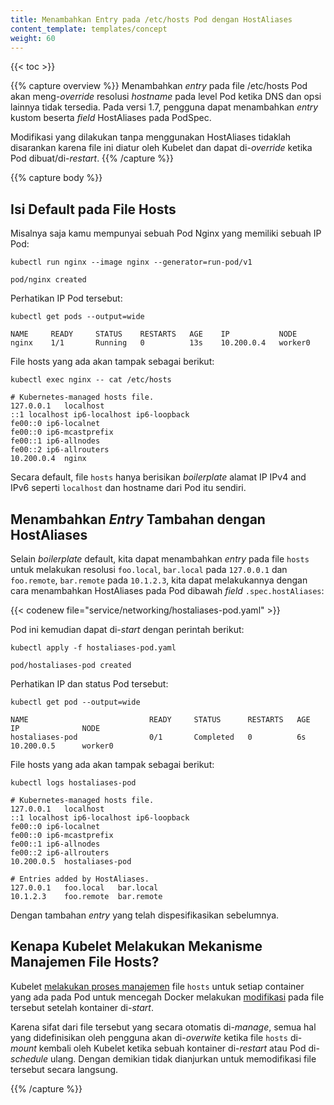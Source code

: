 ```yaml
---
title: Menambahkan Entry pada /etc/hosts Pod dengan HostAliases
content_template: templates/concept
weight: 60
---
```


{{< toc >}}

{{% capture overview %}}
Menambahkan _entry_ pada file /etc/hosts Pod akan meng-_override_ 
resolusi _hostname_ pada level Pod ketika DNS dan opsi lainnya tidak tersedia. 
Pada versi 1.7, pengguna dapat menambahkan _entry_ kustom beserta _field_ HostAliases 
pada PodSpec.

Modifikasi yang dilakukan tanpa menggunakan HostAliases tidaklah disarankan 
karena file ini diatur oleh Kubelet dan dapat di-_override_ ketika Pod dibuat/di-_restart_.
{{% /capture %}}

{{% capture body %}}

## Isi Default pada File Hosts

Misalnya saja kamu mempunyai sebuah Pod Nginx yang memiliki sebuah IP Pod:

```shell
kubectl run nginx --image nginx --generator=run-pod/v1
```

```shell
pod/nginx created
```

Perhatikan IP Pod tersebut:

```shell
kubectl get pods --output=wide
```

```shell
NAME     READY     STATUS    RESTARTS   AGE    IP           NODE
nginx    1/1       Running   0          13s    10.200.0.4   worker0
```

File hosts yang ada akan tampak sebagai berikut:

```shell
kubectl exec nginx -- cat /etc/hosts
```

```none
# Kubernetes-managed hosts file.
127.0.0.1	localhost
::1	localhost ip6-localhost ip6-loopback
fe00::0	ip6-localnet
fe00::0	ip6-mcastprefix
fe00::1	ip6-allnodes
fe00::2	ip6-allrouters
10.200.0.4	nginx
```

Secara default, file `hosts` hanya berisikan _boilerplate_ alamat IP IPv4 and IPv6 seperti 
`localhost` dan hostname dari Pod itu sendiri.

## Menambahkan _Entry_ Tambahan dengan HostAliases

Selain _boilerplate_ default, kita dapat menambahkan _entry_ pada file 
`hosts` untuk melakukan resolusi `foo.local`, `bar.local` pada `127.0.0.1` dan `foo.remote`,
`bar.remote` pada `10.1.2.3`, kita dapat melakukannya dengan cara menambahkan 
HostAliases pada Pod dibawah _field_ `.spec.hostAliases`:

{{< codenew file="service/networking/hostaliases-pod.yaml" >}}

Pod ini kemudian dapat di-_start_ dengan perintah berikut:

```shell
kubectl apply -f hostaliases-pod.yaml
```

```shell
pod/hostaliases-pod created
```

Perhatikan IP dan status Pod tersebut:

```shell
kubectl get pod --output=wide
```

```shell
NAME                           READY     STATUS      RESTARTS   AGE       IP              NODE
hostaliases-pod                0/1       Completed   0          6s        10.200.0.5      worker0
```

File hosts yang ada akan tampak sebagai berikut:

```shell
kubectl logs hostaliases-pod
```

```none
# Kubernetes-managed hosts file.
127.0.0.1	localhost
::1	localhost ip6-localhost ip6-loopback
fe00::0	ip6-localnet
fe00::0	ip6-mcastprefix
fe00::1	ip6-allnodes
fe00::2	ip6-allrouters
10.200.0.5	hostaliases-pod

# Entries added by HostAliases.
127.0.0.1	foo.local	bar.local
10.1.2.3	foo.remote	bar.remote
```

Dengan tambahan _entry_ yang telah dispesifikasikan sebelumnya.

## Kenapa Kubelet Melakukan Mekanisme Manajemen File Hosts?

Kubelet [melakukan proses manajemen](https://github.com/kubernetes/kubernetes/issues/14633) 
file `hosts` untuk setiap container yang ada pada Pod untuk mencegah Docker melakukan 
[modifikasi](https://github.com/moby/moby/issues/17190) pada file tersebut 
setelah kontainer di-_start_.

Karena sifat dari file tersebut yang secara otomatis di-_manage_, 
semua hal yang didefinisikan oleh pengguna akan di-_overwite_ ketika file 
`hosts` di-_mount_ kembali oleh Kubelet ketika sebuah kontainer di-_restart_ 
atau Pod di-_schedule_ ulang. Dengan demikian tidak dianjurkan untuk 
memodifikasi file tersebut secara langsung.

{{% /capture %}}


